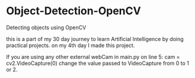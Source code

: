# Object-Detection-OpenCV
Detecting objects using OpenCV

this is a part of my 30 day journey to learn Artificial Intelligence by doing practical projects.
on my 4th day I made this project.

If you are using any other external webCam in main.py on line 5: cam = cv2.VideoCapture(0) change the value passed to VideoCapture from 0 to 1 or 2.

